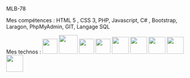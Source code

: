 MLB-78
 

Mes compétences : HTML 5 , CSS 3, PHP, Javascript, C# , Bootstrap, Laragon, PhpMyAdmin, GIT, Langage SQL




Mes technos : 
<img src="https://cdn.jsdelivr.net/gh/devicons/devicon/icons/html5/html5-original.svg" width="40px" /> 
<img src="https://cdn.jsdelivr.net/gh/devicons/devicon/icons/css3/css3-original-wordmark.svg" width="50px"/> 
<img src="https://cdn.jsdelivr.net/gh/devicons/devicon/icons/javascript/javascript-plain.svg" width="40px" />
<img src="https://cdn.jsdelivr.net/gh/devicons/devicon/icons/vscode/vscode-original.svg" width="40"/>
<img src="https://cdn.jsdelivr.net/gh/devicons/devicon/icons/php/php-original.svg" width="45"/>
<img src="https://cdn.jsdelivr.net/gh/devicons/devicon/icons/bootstrap/bootstrap-plain.svg" width="45"/>
<img src="https://cdn.jsdelivr.net/gh/devicons/devicon/icons/git/git-original.svg"  width="45" />
<img src="https://cdn.jsdelivr.net/gh/devicons/devicon/icons/mysql/mysql-original-wordmark.svg"  width="45" />
<img src="https://cdn.jsdelivr.net/gh/devicons/devicon/icons/symfony/symfony-original.svg" width="45" />
          


   
          
          
          
          
          
          
